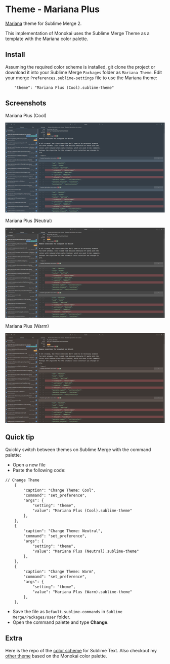 # Theme - Mariana Plus

[Mariana](https://github.com/n0rmand0/Mariana-Pro-color-theme) theme for Sublime Merge 2.

This implementation of Monokai uses the Sublime Merge Theme as a template with the Mariana color palette.

## Install

Assuming the required color scheme is installed, git clone the project or download it into your Sublime Merge `Packages`
folder as `Mariana Theme`. Edit your merge `Preferences.sublime-settings` file to use the Mariana theme:

```
    "theme": "Mariana Plus (Cool).sublime-theme"
```

## Screenshots

Mariana Plus (Cool)

![cool](screenshots/cool.png "Mariana Plus (Cool)")

Mariana Plus (Neutral)

![neutral](screenshots/neutral.png "Mariana Plus (Neutral)")

Mariana Plus (Warm)

![warm](screenshots/warm.png "Mariana Plus (Warm)")

## Quick tip

Quickly switch between themes on Sublime Merge with the command palette:
- Open a new file
- Paste the following code:
```
// Change Theme
    {
        "caption": "Change Theme: Cool",
        "command": "set_preference",
        "args": {
            "setting": "theme",
            "value": "Mariana Plus (Cool).sublime-theme"
        },
    },
    {
        "caption": "Change Theme: Neutral",
        "command": "set_preference",
        "args": {
            "setting": "theme",
            "value": "Mariana Plus (Neutral).sublime-theme"
        },
    },
    {
        "caption": "Change Theme: Warm",
        "command": "set_preference",
        "args": {
            "setting": "theme",
            "value": "Mariana Plus (Warm).sublime-theme"
        },
    },
```

- Save the file as `Default.sublime-commands` in `Sublime Merge/Packages/User` folder.
- Open the command palette and type **Change**.

## Extra

Here is the repo of the [color scheme](https://github.com/bitsper2nd/sublime-mariana-scheme) for Sublime Text. Also checkout my [other theme](https://github.com/bitsper2nd/merge-monokai-theme) based on the Monokai color palette.
